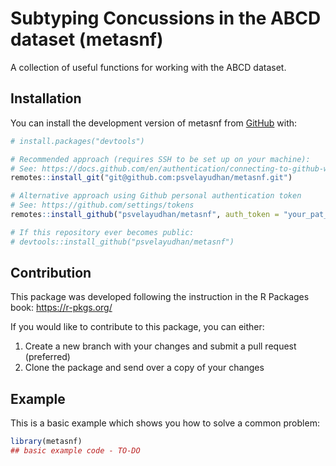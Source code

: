 
<!-- README.md is generated from README.Rmd. Please edit that file -->

# Subtyping Concussions in the ABCD dataset (metasnf)

<!-- badges: start -->

<!-- badges: end -->

A collection of useful functions for working with the ABCD dataset.

## Installation

You can install the development version of metasnf from
[GitHub](https://github.com/) with:

``` r
# install.packages("devtools")

# Recommended approach (requires SSH to be set up on your machine):
# See: https://docs.github.com/en/authentication/connecting-to-github-with-ssh/generating-a-new-ssh-key-and-adding-it-to-the-ssh-agent
remotes::install_git("git@github.com:psvelayudhan/metasnf.git")

# Alternative approach using Github personal authentication token
# See: https://github.com/settings/tokens
remotes::install_github("psvelayudhan/metasnf", auth_token = "your_pat_here")

# If this repository ever becomes public:
# devtools::install_github("psvelayudhan/metasnf")
```

## Contribution

This package was developed following the instruction in the R Packages
book: <https://r-pkgs.org/>

If you would like to contribute to this package, you can either:

1.  Create a new branch with your changes and submit a pull request
    (preferred)
2.  Clone the package and send over a copy of your changes

## Example

This is a basic example which shows you how to solve a common problem:

``` r
library(metasnf)
## basic example code - TO-DO
```
